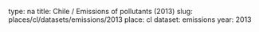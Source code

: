 type: na
title: Chile / Emissions of pollutants (2013)
slug: places/cl/datasets/emissions/2013
place: cl
dataset: emissions
year: 2013
